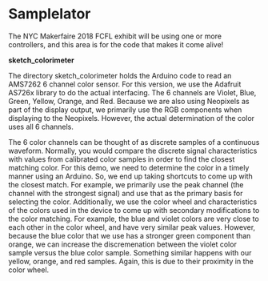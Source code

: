 # Samplelator
The NYC Makerfaire 2018 FCFL exhibit will be using one or more controllers, and this area is for the code that makes it come alive!

__sketch_colorimeter__

The directory sketch_colorimeter holds the Arduino code to read an AMS7262 6 channel color sensor. For this version, we use the Adafruit AS726x library to do the actual interfacing. The 6 channels are Violet, Blue, Green, Yellow, Orange, and Red. Because we are also using Neopixels as part of the display output, we primarily use the RGB components when displaying to the Neopixels. However, the actual determination of the color uses all 6 channels.

The 6 color channels can be thought of as discrete samples of a continuous waveform. Normally, you would compare the discrete signal characteristics with values from calibrated color samples in order to find the closest matching color. For this demo, we need to determine the color in a timely manner using an Arduino. So, we end up taking shortcuts to come up with the closest match. For example, we primarily use the peak channel (the channel with the strongest signal) and use that as the primary basis for selecting the color. Additionally, we use the color wheel and characteristics of the colors used in the device to come up with secondary modifications to the color matching. For example, the blue and violet colors are very close to each other in the color wheel, and have very similar peak values. However, because the blue color that we use has a stronger green component than orange, we can increase the discremenation between the violet color sample versus the blue color sample. Something similar happens with our yellow, orange, and red samples. Again, this is due to their proximity in the color wheel.
